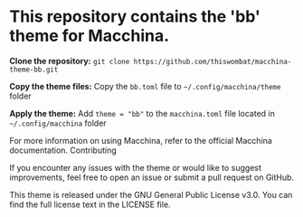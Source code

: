 # This repository contains the 'bb' theme for Macchina.

**Clone the repository:**
 	`git clone https://github.com/thiswombat/macchina-theme-bb.git`
  
**Copy the theme files:**
	Copy the `bb.toml` file to `~/.config/macchina/theme` folder

**Apply the theme:**
	Add `theme = "bb"` to the `macchina.toml` file located in `~/.config/macchina` folder


For more information on using Macchina, refer to the official Macchina documentation.
Contributing

If you encounter any issues with the theme or would like to suggest improvements, feel free to open an issue or submit a pull request on GitHub.

This theme is released under the GNU General Public License v3.0. 
You can find the full license text in the LICENSE file.
